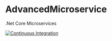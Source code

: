 # AdvancedMicroservice
.Net Core Microservices 


[![Continuous Integration](https://github.com/kelesemre/AdvancedMicroservice/actions/workflows/ci-cd.yaml/badge.svg)](https://github.com/kelesemre/AdvancedMicroservice/actions/workflows/ci-cd.yaml)

